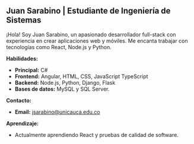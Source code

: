 ## Juan Sarabino | Estudiante de Ingeniería de Sistemas

¡Hola! Soy Juan Sarabino, un apasionado desarrollador full-stack con experiencia en crear aplicaciones web y móviles. Me encanta trabajar con tecnologías como React, Node.js y Python. 

**Habilidades:**
* **Principal:** C#
* **Frontend:** Angular, HTML, CSS, JavaScript TypeScript
* **Backend:** Node.js, Python, Django, Flask
* **Bases de datos:** MySQL y SQL Server.

**Contacto:**
* **Email:** jsarabino@unicauca.edu.co

**Aprendizaje:**
* Actualmente aprendiendo React y pruebas de calidad de software.
